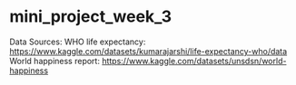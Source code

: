 # mini_project_week_3


Data Sources:
WHO life expectancy:
https://www.kaggle.com/datasets/kumarajarshi/life-expectancy-who/data
World happiness report:
https://www.kaggle.com/datasets/unsdsn/world-happiness
